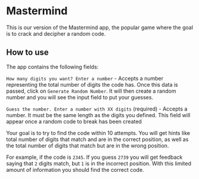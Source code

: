 # Mastermind

This is our version of the Mastermind app, the popular game where the goal is to crack and decipher a random code. 

## How to use

The app contains the following fields:


`How many digits you want? Enter a number` - Accepts a number representing the total number of digits the code has. Once this data is passed, click on `Generate Random Number`. It will then create a random number and you will see the input field to put your guesses.

`Guess the number. Enter a number with XX digits` (required) - Accepts a number. It must be the same length as the digits you defined. This field will appear once a random code to break has been created


Your goal is to try to find the code within 10 attempts. You will get hints like total number of digits that match and are in the correct position, as well as the total number of digits that match but are in the wrong position.

For example, if the code is `2345`. If you guess `2739` you will get feedback saying that `2` digits match, but `1` is in the incorrect position. With this limited amount of information you should find the correct code.